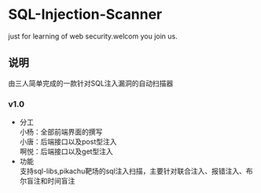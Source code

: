 # SQL-Injection-Scanner
just for learning of web security.welcom you join us.
## 说明  
由三人简单完成的一款针对SQL注入漏洞的自动扫描器  
### v1.0  
* 分工  
小杨：全部前端界面的撰写  
小唐：后端接口以及post型注入  
啊悦：后端接口以及get型注入  
* 功能  
支持sql-libs,pikachu靶场的sql注入扫描，主要针对联合注入、报错注入、布尔盲注和时间盲注
